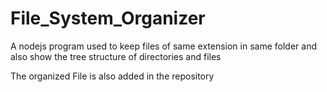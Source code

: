 # File_System_Organizer
A nodejs program used to keep files of same extension in same folder and also show the tree structure of directories and files

The organized File is also added in the repository
